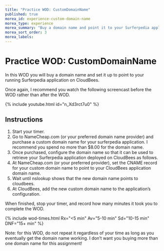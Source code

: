 ```yaml
---
title: "Practice WOD: CustomDomainName"
published: true
morea_id: experience-custom-domain-name
morea_type: experience
morea_summary: "Buy a domain name and point it to your Surferpedia application"
morea_sort_order: 3
morea_labels:
---
```


# Practice WOD: CustomDomainName

In this WOD you will buy a domain name and set it up to point to your running Surferpedia application on CloudBees.

Once again, I recommend you watch the following screencast before the WOD rather than after the WOD.

{% include youtube.html id="n_Xd3rct7u0" %}


## Instructions

  1. Start your timer.
  2. Go to NameCheap.com (or your preferred domain name provider) and purchase a custom domain name for your surferpedia application.  I recommend you spend no more than $8.00 for the domain name. 
  3. Once purchased, configure the domain name so that it can be used to retrieve your Surferpedia application deployed on CloudBees as follows.
  4. At NameCheap.com (or your preferred provider), set the CNAME record for your custom domain name to point to your CloudBees application domain name.
  5. Wait until nslookup shows that the new domain name points to cloudbees.
  6. At CloudBees, add the new custom domain name to the application’s configuration.

When finished, stop your timer, and record how many minutes it took you to complete the WOD. 

{% include wod-times.html Rx="<5 min" Av="5-10 min" Sd="10-15 min" DNF="15+ min" %}

Note: for this WOD, do not repeat it regardless of your time as long as you eventually get the domain name working.  I don’t want you buying more than one domain name for this assignment!

